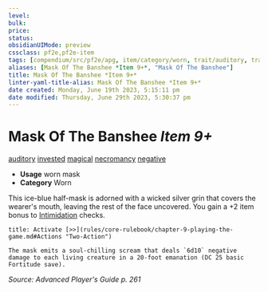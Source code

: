 ```yaml
---
level:
bulk:
price:
status:
obsidianUIMode: preview
cssclass: pf2e,pf2e-item
tags: [compendium/src/pf2e/apg, item/category/worn, trait/auditory, trait/invested, trait/magical, trait/necromancy, trait/negative]
aliases: [Mask Of The Banshee *Item 9+*, "Mask Of The Banshee"]
title: Mask Of The Banshee *Item 9+*
linter-yaml-title-alias: Mask Of The Banshee *Item 9+*
date created: Monday, June 19th 2023, 5:15:11 pm
date modified: Thursday, June 29th 2023, 5:30:37 pm
---
```


# Mask Of The Banshee *Item 9+*

[auditory](rules/traits/auditory.md) [invested](rules/traits/invested.md) [magical](rules/traits/magical.md) [necromancy](rules/traits/necromancy.md) [negative](rules/traits/negative.md)  

- **Usage** worn mask
- **Category** Worn

This ice-blue half-mask is adorned with a wicked silver grin that covers the wearer's mouth, leaving the rest of the face uncovered. You gain a +2 item bonus to [Intimidation](compendium/skills.md#Intimidation) checks.

```ad-embed-ability
title: Activate [>>](rules/core-rulebook/chapter-9-playing-the-game.md#Actions "Two-Action")

The mask emits a soul-chilling scream that deals `6d10` negative damage to each living creature in a 20-foot emanation (DC 25 basic Fortitude save).
```

*Source: Advanced Player's Guide p. 261*
